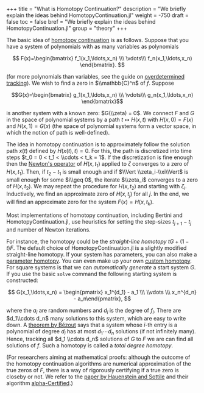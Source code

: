 +++
title = "What is Homotopy Continuation?"
description = "We briefly explain the ideas behind HomotopyContinuation.jl"
weight = -750
draft = false
toc = false
bref = "We briefly explain the ideas behind HomotopyContinuation.jl"
group = "theory"
+++



The basic idea of [homotopy continuation](https://en.wikipedia.org/wiki/Numerical_algebraic_geometry#Homotopy_continuation) is as follows. Suppose that you have a system of polynomials with as many variables as polynomials


$$
F(x)=\begin{bmatrix} f_1(x_1,\ldots,x_n) \\\ \vdots\\\ f_n(x_1,\ldots,x_n) \end{bmatrix}.
$$

(for more polynomials than variables, see the guide on [overdetermined tracking](overdetermined-tracking)). We wish to find a zero in $\\mathbb{C}^n$ of $f$. Suppose

$$G(x)=\begin{bmatrix} g_1(x_1,\ldots,x_n) \\\ \vdots\\\ g_n(x_1,\ldots,x_n) \end{bmatrix}$$

is another system with a known zero: $G(\\zeta) = 0$. We connect $F$ and $G$ in the space of polynomial systems
by a path $t\mapsto H(x,t)$ with $H(x,0) = F(x)$ and $H(x,1)=G(x)$ (the space of polynomial systems form a vector space, in which the notion of path is well-defined).

The idea in homotopy continuation is to approximately follow the solution path $x(t)$ defined by $H(x(t),t)=0$. For this, the path is discretized into
time steps $t_0 = 0 < t_1 < \\cdots < t_k = 1$. If the discretization is fine enough then the [Newton's operator](https://en.wikipedia.org/wiki/Newton%27s_method) of $H(x,t_1)$ applied to $\zeta$ converges to a zero of $H(x,t_1)$. Then, if $t_2-t_1$ is small enough and if $\\Vert \\zeta_i-\\xi\\Vert$ is small enough for some $i\\geq 0$, the iterate $\\zeta_i$ converges to a zero of $H(x,t_2)$. We may repeat the procedure for $H(x,t_2)$ and starting with $\zeta_i$. Inductively, we find an approximate zero of $H(x,t_j)$ for all $j$. In the end, we will find an approximate zero for the system $F(x)=H(x,t_k)$.

Most implementations of homotopy continuation, including Bertini and HomotopyContinuation.jl, use heuristics for setting the step-sizes $t_{j+1}-t_j$ and number of Newton iterations.

For instance, the homotopy could be the *straight-line homotopy* $tG + (1-t)F$. The default choice of HomotopyContinuation.jl is a slightly modified straight-line homotopy. If your system has parameters, you can also make a [parameter homotopy](parameter-homotopies). You can even make up your own [custom homotopy](custom-homotopy). For square systems is that we can *automatically generate* a start system $G$. If you use the basic `solve` command the following starting system is constructed:


$$
G(x_1,\ldots,x_n) = \begin{pmatrix} x_1^{d_1} - a_1 \\\ \\vdots \\\  x_n^{d_n} - a_n\end{pmatrix},
$$


where the $a_i$ are random numbers and $d_i$ is the degree of $f_i$. There are $d_1\\cdots d_n$ many solutions to this system, which are easy to write down. A [theorem by Bézout](https://en.wikipedia.org/wiki/Bézout%27s_theorem) says that a system whose $i$-th entry is a polynomial of degree $d_i$ has at most $d_1\cdots d_n$ solutions (if not infinitely many). Hence, tracking all $d_1 \\cdots d_n$ solutions of $G$ to $F$ we are can find all solutions of $f$. Such a homotopy is called a *total degree homotopy*.

(For researchers aiming at mathematical proofs: although the outcome of the homotopy continuation algorithms are numerical approximation of the true zeros of $F$, there is a way of rigorously certifying if a true zero is closeby or not. We refer to the [paper by Hauenstein and Sottile](https://arxiv.org/abs/1011.1091) and their algorithm [alpha-Certified](https://github.com/JuliaHomotopyContinuation/AlphaCertified.jl).)
